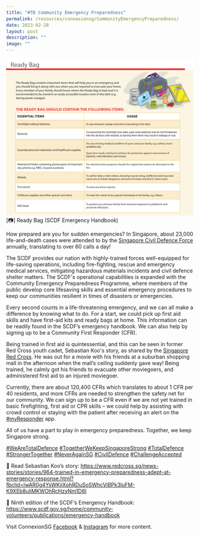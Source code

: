 ```yaml
---
title: "#TD Community Emergency Preparedness"
permalink: /resources/connexionsg/CommunityEmergencyPreparedness/
date: 2023-02-28
layout: post
description: ""
image: ""
---
```

![](/images/connexionsg/2023/Emergency%20Preparedness.png)
[📷] Ready Bag (SCDF Emergency Handbook)


How prepared are you for sudden emergencies? In Singapore, about 23,000 life-and-death cases were attended to by the [Singapore Civil Defence Force](https://www.facebook.com/SCDFpage?__cft__[0]=AZWPnZybVMjgVaONm1I2pSXrpGoPxdcAL2-eJhhEDKPjqDoQQHxlq3VWDBRWFHA2vGaiizizJj-m-7LN5A9y7orVqwX_BoA69X-r2LnUb61G3sd2OOQg4IOUIq7o79d2ndSS0__iSgOuqR-Y7UQ-fAvqLJf4SYOWpx1m4TrlPqLFhdqMwavB9Q7Tb8qYn2TeB1Q&__tn__=-]K-R) annually, translating to over 60 calls a day!

The SCDF provides our nation with highly-trained forces well-equipped for life-saving operations, including fire-fighting, rescue and emergency medical services, mitigating hazardous materials incidents and civil defence shelter matters. The SCDF's operational capabilities is expanded with the Community Emergency Preparedness Programme, where members of the public develop core lifesaving skills and essential emergency procedures to keep our communities resilient in times of disasters or emergencies.

Every second counts in a life-threatening emergency, and we can all make a difference by knowing what to do. For a start, we could pick up first aid skills and have first-aid kits and ready bags at home. This information can be readily found in the SCDF’s emergency handbook. We can also help by signing up to be a Community First Responder (CFR).

Being trained in first aid is quintessential, and this can be seen in former Red Cross youth cadet, Sebastian Koo's story, as shared by the [Singapore Red Cross](https://www.facebook.com/sgredcross/?__cft__[0]=AZWPnZybVMjgVaONm1I2pSXrpGoPxdcAL2-eJhhEDKPjqDoQQHxlq3VWDBRWFHA2vGaiizizJj-m-7LN5A9y7orVqwX_BoA69X-r2LnUb61G3sd2OOQg4IOUIq7o79d2ndSS0__iSgOuqR-Y7UQ-fAvqLJf4SYOWpx1m4TrlPqLFhdqMwavB9Q7Tb8qYn2TeB1Q&__tn__=kK-R). He was out for a movie with his friends at a suburban shopping mall in the afternoon when the mall’s ceiling suddenly gave way! Being trained, he calmly got his friends to evacuate other moviegoers, and administered first aid to an injured moviegoer.

Currently, there are about 120,400 CFRs which translates to about 1 CFR per 40 residents, and more CFRs are needed to strengthen the safety net for our community. We can sign up to be a CFR even if we are not yet trained in basic firefighting, first aid or CPR skills – we could help by assisting with crowd control or staying with the patient after receiving an alert on the [#myResponder](https://www.facebook.com/hashtag/myresponder?__eep__=6&__cft__[0]=AZWPnZybVMjgVaONm1I2pSXrpGoPxdcAL2-eJhhEDKPjqDoQQHxlq3VWDBRWFHA2vGaiizizJj-m-7LN5A9y7orVqwX_BoA69X-r2LnUb61G3sd2OOQg4IOUIq7o79d2ndSS0__iSgOuqR-Y7UQ-fAvqLJf4SYOWpx1m4TrlPqLFhdqMwavB9Q7Tb8qYn2TeB1Q&__tn__=*NK-R) app.

All of us have a part to play in emergency preparedness. Together, we keep Singapore strong.

[#WeAreTotalDefence](https://www.facebook.com/hashtag/wearetotaldefence?__eep__=6&__cft__[0]=AZWPnZybVMjgVaONm1I2pSXrpGoPxdcAL2-eJhhEDKPjqDoQQHxlq3VWDBRWFHA2vGaiizizJj-m-7LN5A9y7orVqwX_BoA69X-r2LnUb61G3sd2OOQg4IOUIq7o79d2ndSS0__iSgOuqR-Y7UQ-fAvqLJf4SYOWpx1m4TrlPqLFhdqMwavB9Q7Tb8qYn2TeB1Q&__tn__=*NK-R) [#TogetherWeKeepSingaporeStrong](https://www.facebook.com/hashtag/togetherwekeepsingaporestrong?__eep__=6&__cft__[0]=AZWPnZybVMjgVaONm1I2pSXrpGoPxdcAL2-eJhhEDKPjqDoQQHxlq3VWDBRWFHA2vGaiizizJj-m-7LN5A9y7orVqwX_BoA69X-r2LnUb61G3sd2OOQg4IOUIq7o79d2ndSS0__iSgOuqR-Y7UQ-fAvqLJf4SYOWpx1m4TrlPqLFhdqMwavB9Q7Tb8qYn2TeB1Q&__tn__=*NK-R) [#TotalDefence](https://www.facebook.com/hashtag/totaldefence?__eep__=6&__cft__[0]=AZWPnZybVMjgVaONm1I2pSXrpGoPxdcAL2-eJhhEDKPjqDoQQHxlq3VWDBRWFHA2vGaiizizJj-m-7LN5A9y7orVqwX_BoA69X-r2LnUb61G3sd2OOQg4IOUIq7o79d2ndSS0__iSgOuqR-Y7UQ-fAvqLJf4SYOWpx1m4TrlPqLFhdqMwavB9Q7Tb8qYn2TeB1Q&__tn__=*NK-R) [#StrongerTogether](https://www.facebook.com/hashtag/strongertogether?__eep__=6&__cft__[0]=AZWPnZybVMjgVaONm1I2pSXrpGoPxdcAL2-eJhhEDKPjqDoQQHxlq3VWDBRWFHA2vGaiizizJj-m-7LN5A9y7orVqwX_BoA69X-r2LnUb61G3sd2OOQg4IOUIq7o79d2ndSS0__iSgOuqR-Y7UQ-fAvqLJf4SYOWpx1m4TrlPqLFhdqMwavB9Q7Tb8qYn2TeB1Q&__tn__=*NK-R) [#NeverAgainSG](https://www.facebook.com/hashtag/neveragainsg?__eep__=6&__cft__[0]=AZWPnZybVMjgVaONm1I2pSXrpGoPxdcAL2-eJhhEDKPjqDoQQHxlq3VWDBRWFHA2vGaiizizJj-m-7LN5A9y7orVqwX_BoA69X-r2LnUb61G3sd2OOQg4IOUIq7o79d2ndSS0__iSgOuqR-Y7UQ-fAvqLJf4SYOWpx1m4TrlPqLFhdqMwavB9Q7Tb8qYn2TeB1Q&__tn__=*NK-R) [#CivilDefence](https://www.facebook.com/hashtag/civildefence?__eep__=6&__cft__[0]=AZWPnZybVMjgVaONm1I2pSXrpGoPxdcAL2-eJhhEDKPjqDoQQHxlq3VWDBRWFHA2vGaiizizJj-m-7LN5A9y7orVqwX_BoA69X-r2LnUb61G3sd2OOQg4IOUIq7o79d2ndSS0__iSgOuqR-Y7UQ-fAvqLJf4SYOWpx1m4TrlPqLFhdqMwavB9Q7Tb8qYn2TeB1Q&__tn__=*NK-R) [#ChallengeAccepted](https://www.facebook.com/hashtag/challengeaccepted?__eep__=6&__cft__[0]=AZWPnZybVMjgVaONm1I2pSXrpGoPxdcAL2-eJhhEDKPjqDoQQHxlq3VWDBRWFHA2vGaiizizJj-m-7LN5A9y7orVqwX_BoA69X-r2LnUb61G3sd2OOQg4IOUIq7o79d2ndSS0__iSgOuqR-Y7UQ-fAvqLJf4SYOWpx1m4TrlPqLFhdqMwavB9Q7Tb8qYn2TeB1Q&__tn__=*NK-R)

🔗 Read Sebastian Koo’s story: https://www.redcross.sg/news-stories/stories/964-trained-in-emergency-preparedness-adept-at-emergency-response.html?fbclid=IwAR0g4YsWKjiXohRDuSoSWhcViBPk3luFM-K9XEb8uliMKWOhRcHzyNm1D6I

🔗 Ninth edition of the SCDF’s Emergency Handbook: https://www.scdf.gov.sg/home/community-volunteers/publications/emergency-handbook

Visit ConnexionSG [Facebook](https://www.facebook.com/ConnexionSG) & [Instagram](https://www.instagram.com/connexionsg/) for more content.